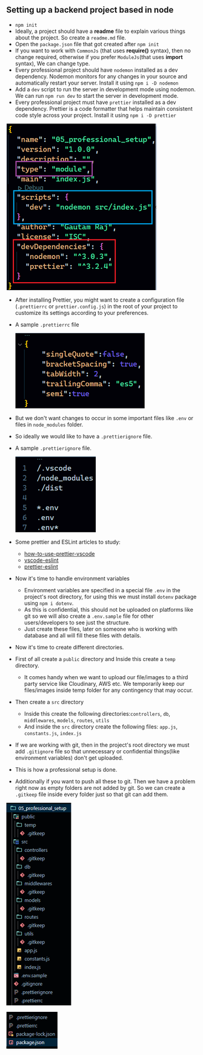 ## Setting up a backend project based in node

- `npm init`
- Ideally, a project should have a **readme** file to explain various things about the project. So create a `readme.md` file.
- Open the `package.json` file that got created after `npm init`
- If you want to work with `CommonJs` (that uses **require()** syntax), then no change required, otherwise if you prefer `ModuleJs`(that uses **import** syntax), We can change type. 
- Every professional project should have `nodemon` installed as a dev dependency. Nodemon monitors for any changes in your source and automatically restart your server. Install it using `npm i -D nodemon`
- Add a `dev` script to run the server in development mode using nodemon. We can run `npm run dev` to start the server in development mode.
- Every professional project must have `prettier` installed as a dev dependency. Prettier is a code formatter that helps maintain consistent code style across your project. Install it using `npm i -D prettier`

![alt text](image-17.png)

- After installing Prettier, you might want to create a configuration file (`.prettierrc` or `prettier.config.js`) in the root of your project to customize its settings according to your preferences.
- A sample `.prettierrc` file
  
  ![alt text](image-18.png)

- But we don't want changes to occur in some important files like `.env` or files in `node_modules` folder.
- So ideally we would like to have a `.prettierignore` file.
- A sample `.prettierignore` file.

  ![alt text](image-19.png)
- Some prettier and ESLint articles to study:
  - [how-to-use-prettier-vscode](https://www.robinwieruch.de/how-to-use-prettier-vscode/)
  - [vscode-eslint](https://www.robinwieruch.de/vscode-eslint/)
  - [prettier-eslint](https://www.robinwieruch.de/prettier-eslint/)
  
- Now it's time to handle environment variables
  - Environment variables are specified in a special file `.env` in the project's root directory, for using this we must install `dotenv` package using `npm i dotenv`.
  - As this is confidential, this should not be uploaded on platforms like git so we will also create a `.env.sample` file for other users/developers to see just the structure.
  - Just create these files, later on someone who is working with database and all will fill these files with details.

- Now it's time to create different directories.
- First of all create a `public` directory and Inside this create a `temp` directory. 
  - It comes handy when we want to upload our file/images to a third party service like Cloudinary, AWS etc. We temporarily keep our files/images inside temp folder for any contingency that may occur.
- Then create a `src` directory
  - Inside this create the following directories:`controllers`, `db`, `middlewares`, `models`, `routes`, `utils`
  - And inside the `src` directory create the following files: `app.js`, `constants.js`, `index.js`

- If we are working with git, then in the project's root directory we must add `.gitignore` file so that unnecessary or confidential things(like environment variables) don't get uploaded.
- This is how a professional setup is done.

  
- Additionally if you want to push all these to git. Then we have a problem right now as empty folders are not added by git. So we can create  a `.gitkeep` file inside every folder just so that git can add them.

![alt text](image-20.png)

![alt text](image-21.png)